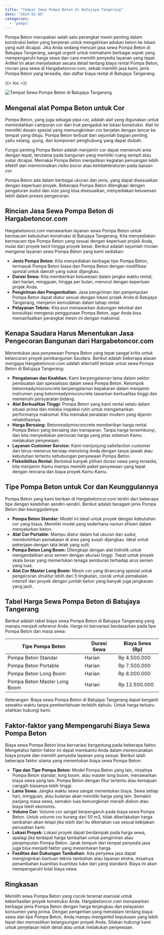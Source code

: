 ```yaml
---
title: "Tempat Sewa Pompa Beton di Batujaya Tangerang"
date: "2024-01-05"
categories: 
  - "pompa"
---
```




Pompa Beton merupakan salah satu perangkat mesin penting dalam konstruksi beton yang berperan untuk mengalirkan adukan beton ke lokasi yang sulit dicapai. Jika Anda sedang mencari jasa sewa Pompa Beton di Batujaya Tangerang, sangat urgent untuk memahami berbagai aspek yang mempengaruhi harga sewa dan cara memilih penyedia layanan yang tepat. Artikel ini akan menjelaskan secara detail tentang biaya rental Pompa Beton, rincian jasa sewa di Hargabetoncor.com, sebab memilih jasa kami, jenis Pompa Beton yang tersedia, dan daftar biaya rental di Batujaya Tangerang.

{{< toc >}}

![Tempat Sewa Pompa Beton di Batujaya Tangerang](https://hargareadymixid.github.io/pompa/concrete-pump%20(19).png)

## Mengenal alat Pompa Beton untuk Cor

Pompa Beton, yang juga sebagai pipa cor, adalah alat yang digunakan untuk memindahkan campuran cor dari truk pengaduk ke lokasi konstruksi. Alat ini memiliki desain spesial yang memungkinkan cor berjalan dengan lancar ke tempat yang dituju. Pompa Beton terbuat dari sejumlah bagian penting, yaitu selang, ujung, dan komponen penghubung yang dapat diubah.

Fungsi penting Pompa Beton adalah menjamin cor dapat memenuhi area dengan tepat, terutama pada bangunan yang memiliki ruang sempit atau sukar dicapai. Memakai Pompa Beton menjadikan kegiatan penuangan lebih efektif dan meminimalkan risiko bocor atau ketidakteraturan pada lapisan cor.

Pompa Beton ada dalam berbagai ukuran dan jenis, yang dapat disesuaikan dengan keperluan proyek. Beberapa Pompa Beton dilengkapi dengan pengaturan sudut dan size yang bisa disesuaikan, menyediakan keluwesan lebih dalam proses pengecoran.

## Rincian Jasa Sewa Pompa Beton di Hargabetoncor.com

Hargabetoncor.com menawarkan layanan sewa Pompa Beton untuk bermacam kebutuhan konstruksi di Batujaya Tangerang. Kita menyediakan bermacam tipe Pompa Beton yang sesuai dengan keperluan projek Anda, mulai dari proyek kecil hingga proyek besar. Berikut adalah sejumlah rincian mengenai layanan sewa Pompa Beton yang kami sediakan:

- **Jenis Pompa Beton:** Kita menyediakan berbagai tipe Pompa Beton, termasuk Pompa Beton biasa dan Pompa Beton dengan modifikasi spesial untuk daerah yang sukar dijangkau.
- **Durasi Sewa:** Kita memberikan keluwesan dalam jangka waktu rental, dari harian, mingguan, hingga per bulan, menurut dengan keperluan projek Anda.
- **Pengiriman dan Pengembalian:** Jasa pengiriman dan penjemputan Pompa Beton dapat diatur sesuai dengan lokasi projek Anda di Batujaya Tangerang, menjamin kemudahan dalam tahap rental.
- **Pelayanan Teknis:** Kita pun menawarkan dukungan teknikal dan konsultasi mengenai penggunaan Pompa Beton, agar Anda bisa memanfaatkan perangkat mesin ini dengan maksimal.

## Kenapa Saudara Harus Menentukan Jasa Pengecoran Bangunan dari Hargabetoncor.com

Menentukan jasa penyewaan Pompa Beton yang tepat sangat kritis untuk kelancaran proyek pembangunan Saudara. Berikut adalah beberapa alasan mengapa Hargabetoncor.com adalah alternatif terbaik untuk sewa Pompa Beton di Batujaya Tangerang:

- **Pengalaman dan Keahlian:** Kami berpengalaman lama dalam sektor pembuatan dan spesialisasi dalam sewa Pompa Beton. Kelompok betonreadymixconcrete berpengalaman kepakaran dalam menjamin instrumen yang betonreadymixconcrete tawarkan berkualitas tinggi dan memenuhi persyaratan bidang.
- **Alat Berkualitas Tinggi:** Pompa Beton yang kami rental selalu dalam situasi prima dan melalui inspeksi rutin untuk mengamankan performanya maksimal. Kita memakai peralatan modern yang dijamin reliabilitasnya.
- **Harga Bersaing:** Betonreadymixconcrete memberikan harga rental Pompa Beton yang bersaing dan transparan. Tanpa harga tersembunyi, dan kita menyediakan perincian harga yang jelas sebelum Kamu melakukan penyewaan.
- **Layanan Customer Service:** Kami menjunjung satisfaction customer dan terus-menerus bersiap menolong Anda dengan tanya-jawab atau kebutuhan tertentu sehubungan penyewaan Pompa Beton.
- **Fleksibilitas Rental:** Berbekal banyak pilihan durasi sewa yang tersedia, kita menjamin Kamu mampu memilih paket penyewaan yang tepat dengan rencana dan biaya proyek Kamu Kamu.

## Tipe Pompa Beton untuk Cor dan Keunggulannya

Pompa Beton yang kami berikan di Hargabetoncor.com terdiri dari beberapa tipe dengan kelebihan sendiri-sendiri. Berikut adalah beragam jenis Pompa Beton dan keunggulannya:

- **Pompa Beton Standar:** Model ini ideal untuk proyek dengan kebutuhan cor yang biasa. Memiliki model yang sederhana namun efisien dalam menyalurkan beton.
- **Alat Cor Portable:** Mampu diatur dalam hal ukuran dan sudut, membolehkan pemakaian di area yang susah dijangkau. Ideal untuk pekerjaan dengan tata letak yang sulit.
- **Pompa Beton Long Boom:** Dilengkapi dengan alat hidrolik untuk mengendalikan arus semen dengan akurasi tinggi. Tepat untuk proyek skala besar yang memerlukan tenaga semburan terhadap arus semen yang luas.
- **Alat Cor Master Long Boom:** Mesin cor yang dirancang spesial untuk pengecoran struktur lebih dari 5 tingkatan, cocok untuk pemakaian intensif dan proyek dengan jumlah beton yang banyak juga jangkauan yang jauh.

## Tabel Harga Sewa Pompa Beton di Batujaya Tangerang

Berikut adalah tabel biaya sewa Pompa Beton di Batujaya Tangerang yang mampu menjadi referensi Anda. Harga ini bervariasi berdasarkan pada tipe Pompa Beton dan masa sewa:

| Tipe Pompa Beton | Durasi Sewa | Biaya Sewa (Rp) |
| --- | --- | --- |
| Pompa Beton Standar | Harian | Rp 4.500.000 |
| Pompa Beton Portable | Harian | Rp 7.500.000 |
| Pompa Beton Long Boom | Harian | Rp 8.000.000 |
| Pompa Beton Master Long Boom | Harian | Rp 12.500.000 |

Keterangan: Biaya sewa Pompa Beton di Batujaya Tangerang dapat berganti sewaktu-waktu tanpa pemberitahuan terlebih dahulu. Untuk harga terbaru silahkan hubungi kami.

## Faktor-faktor yang Mempengaruhi Biaya Sewa Pompa Beton

Biaya sewa Pompa Beton bisa bervariasi bergantung pada beberapa faktor. Mengetahui faktor-faktor ini dapat membantu Anda dalam merencanakan biaya proyek dan memilih penyedia layanan yang sesuai. Berikut ialah beberapa faktor utama yang menentukan biaya sewa Pompa Beton:

- **Tipe dan Tipe Pompa Beton:** Model Pompa Beton yang lain, misalnya Pompa Beton standar, long boom, atau master long boom, menawarkan biaya sewa yang lain. Pompa Beton dengan fitur tertentu atau kemajuan canggih biasanya lebih tinggi.
- **Lama Sewa:** Jangka waktu sewa sangat menentukan biaya. Sewa setiap hari, mingguan, atau bulanan akan memiliki harga yang lain. Semakin panjang masa sewa, semakin luas kemungkinan meraih diskon atau biaya lebih ekonomis.
- **Volume Cor:** Volume cor sangat berpengaruh pada biaya sewa Pompa Beton. Untuk volume cor kurang dari 50 m3, tidak diberlakukan harga tambahan akan tetapi jika lebih dari itu dikenakan cas sesuai kebijakan perusahan kami.
- **Lokasi Proyek:** Lokasi proyek dapat berdampak pada harga sewa, apalagi jika terdapat harga tambahan untuk pengiriman atau penjemputan Pompa Beton. Jarak tempuh dari tempat penyedia jasa juga bisa menjadi faktor yang menentukan harga.
- **Fasilitas dan Dukungan Tambahan:** Ada penyewa jasa dapat menginginkan bantuan teknis tambahan atau layanan ekstra, misalnya penambahan kuantitas kuantitas tube dari yang standard. Biaya ini akan mempengaruhi total biaya sewa.

## Ringkasan

Memilih sewa Pompa Beton yang cocok teramat esensial untuk keberhasilan proyek konstruksi Anda. Hargabetoncor.com menawarkan berbagai jenis Pompa Beton dengan harga terjangkau dan pelayanan konsumen yang prima. Dengan pengertian yang mendalam tentang biaya sewa dan tipe Pompa Beton, Anda mampu mengambil keputusan yang lebih tepat dan memastikan kelangsungan proyek Anda. Silakan hubungi kami untuk penjelasan lebih detail atau untuk melakukan penyewaan.
